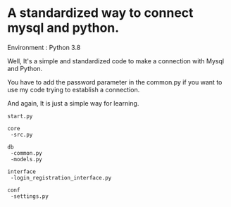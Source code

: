 # A standardized way to connect mysql and python.

Environment : Python 3.8

Well, It's a simple and standardized code to make a connection with Mysql and Python.

You have to add the password parameter in the common.py if you want to use my code trying to establish a connection.

And again, It is just a simple way for learning.

```
start.py

core
 -src.py

db
 -common.py
 -models.py

interface
 -login_registration_interface.py

conf
 -settings.py
